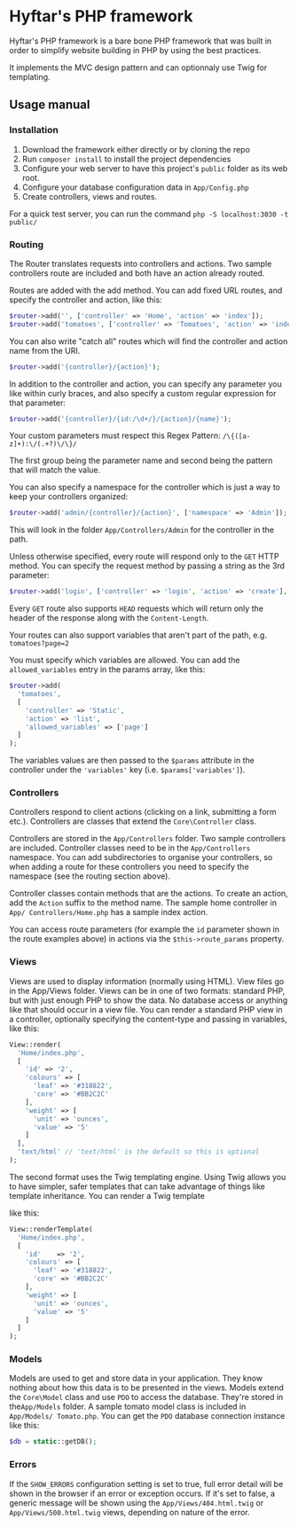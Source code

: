 # Hyftar's PHP framework

Hyftar's PHP framework is a bare bone PHP framework that was built in order to
simplify website building in PHP by using the best practices.

It implements the MVC design pattern and can optionnaly use Twig for
templating.

## Usage manual

### Installation

1.  Download the framework either directly or by cloning the repo
2.  Run `composer install` to install the project dependencies
3.  Configure your web server to have this project's `public` folder as
    its web root.
4.  Configure your database configuration data in `App/Config.php`
5.  Create controllers, views and routes.

For a quick test server, you can run the command `php -S localhost:3030 -t public/`

### Routing

The Router translates requests into controllers and actions.
Two sample controllers route are included and both have an action already
routed.

Routes are added with the add method. You can add fixed URL routes, and specify
the controller and action, like this:

```php
$router->add('', ['controller' => 'Home', 'action' => 'index']);
$router->add('tomatoes', ['controller' => 'Tomatoes', 'action' => 'index']);
```

You can also write "catch all" routes which will find the controller and
action name from the URI.

```php
$router->add('{controller}/{action}');
```

In addition to the controller and action, you can specify any parameter you
like within curly braces, and also specify a custom regular expression for that
parameter:

```php
$router->add('{controller}/{id:/\d+/}/{action}/{name}');
```

Your custom parameters must respect this Regex Pattern:
`/\{([a-z]+):\/(.+?)\/\}/`

The first group being the parameter name and second being the pattern that
will match the value.

You can also specify a namespace for the controller which is just a way to
keep your controllers organized:

```php
$router->add('admin/{controller}/{action}', ['namespace' => 'Admin']);
```

This will look in the folder `App/Controllers/Admin` for the controller in the
path.

Unless otherwise specified, every route will respond only to the `GET` HTTP
method. You can specify the request method by passing a string as the 3rd
parameter:

```php
$router->add('login', ['controller' => 'login', 'action' => 'create'], 'POST');
```

Every `GET` route also supports `HEAD` requests which will return only the
header of the response along with the `Content-Length`.

Your routes can also support variables that aren't part of the path, e.g.
`tomatoes?page=2`

You must specify which variables are allowed. You can add the
`allowed_variables` entry in the params array, like this:

```php
$router->add(
  'tomatoes',
  [
    'controller' => 'Static',
    'action' => 'list',
    'allowed_variables' => ['page']
  ]
);
```

The variables values are then passed to the `$params` attribute in the controller
under the `'variables'` key (i.e. `$params['variables']`).

### Controllers

Controllers respond to client actions (clicking on a link, submitting a form
etc.). Controllers are classes that extend the `Core\Controller` class.

Controllers are stored in the `App/Controllers` folder. Two sample controllers
are included. Controller classes need to be in the `App/Controllers` namespace.
You can add subdirectories to organise your controllers, so when adding a route
for these controllers you need to specify the namespace (see the routing
section above).

Controller classes contain methods that are the actions. To create an action,
add the `Action` suffix to the method name. The sample home controller in `App/
Controllers/Home.php` has a sample index action.

You can access route parameters (for example the `id` parameter shown in the
route examples above) in actions via the `$this->route_params` property.

### Views

Views are used to display information (normally using HTML). View
files go in the App/Views folder. Views can be in one of two formats: standard
PHP, but with just enough PHP to show the data. No database access or anything
like that should occur in a view file. You can render a standard PHP view in a
controller, optionally specifying the content-type and passing in variables,
like this:

```php
View::render(
  'Home/index.php',
  [
    'id' => '2',
    'colours' => [
      'leaf' => '#318822',
      'core' => '#BB2C2C'
    ],
    'weight' => [
      'unit' => 'ounces',
      'value' => '5'
    ]
  ],
  'text/html' // 'text/html' is the default so this is optional
);
```

The second format uses the Twig templating engine. Using Twig
allows you to have simpler, safer templates that can take advantage
of things like template inheritance. You can render a Twig template

like this:
```php
View::renderTemplate(
  'Home/index.php',
  [
    'id'    => '2',
    'colours' => [
      'leaf' => '#318822',
      'core' => '#BB2C2C'
    ],
    'weight' => [
      'unit' => 'ounces',
      'value' => '5'
    ]
  ]
);
```



### Models

Models are used to get and store data in your application. They know nothing
about how this data is to be presented in the views. Models extend the
`Core\Model` class and use `PDO` to access the database. They're stored in
the`App/Models` folder. A sample tomato model class is included in `App/Models/
Tomato.php`. You can get the `PDO` database connection instance like this:

```php
$db = static::getDB();
```

### Errors

If the `SHOW_ERRORS` configuration setting is set to
true, full error detail will be shown in the
browser if an error or exception occurs. If it's
set to false, a generic message will be shown using
the `App/Views/404.html.twig` or `App/Views/500.html.twig` views,
depending on nature of the error.
